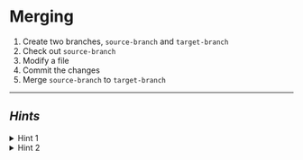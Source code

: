 # Merging

1. Create two branches, `source-branch` and `target-branch`
2. Check out `source-branch`
3. Modify a file
4. Commit the changes
5. Merge `source-branch` to `target-branch`

---------

## ***Hints***

<details>
    <summary>Hint 1</summary>
    <blockquote>
    <details>
        <summary>Command Line</summary>

Revisit [this document](../CommandLine/4-Branches.md) if you are having trouble
creating branches.
    </details>
    <details>
        <summary>VSCode</summary>
        <!-- TODO -->
    </details>
    <details>
        <summary>GitHub Desktop</summary>
        <!-- TODO -->
    </details>
    </blockquote>
</details>

<details>
    <summary>Hint 2</summary>
    <blockquote>
    <details>
        <summary>Command Line</summary>

Branches are merged using the `git merge [<from commit>...]` command.

This is either in the form of `git merge [from]` to merge to the currently checked
out branch or `git merge [from] [to]`
    </details>
    <details>
        <summary>VSCode</summary>
        <!-- TODO -->
    </details>
    <details>
        <summary>GitHub Desktop</summary>
        <!-- TODO -->
    </details>
    </blockquote>
</details>
